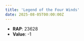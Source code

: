 ```yaml
---
title: 'Legend of the Four Winds'
date: 2025-08-05T00:00:00Z
---
```

- **RAP**: 23628
- **Value**: -1

